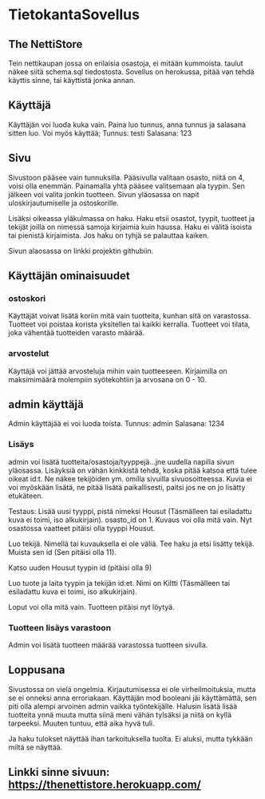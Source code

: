 # TietokantaSovellus

## The NettiStore

Tein nettikaupan jossa on erilaisia osastoja, ei mitään kummoista.
taulut näkee siitä schema.sql tiedostosta. Sovellus on herokussa, pitää van tehdä käyttis sinne, tai käyttistä jonka annan.

## Käyttäjä

Käyttäjän voi luoda kuka vain. Paina luo tunnus, anna tunnus ja salasana sitten luo.
Voi myös käyttää; 
Tunnus: testi 
Salasana: 123

## Sivu

Sivustoon pääsee vain tunnuksilla. Pääsivulla valitaan osasto, niitä on 4, voisi olla enemmän.
Painamalla yhtä pääsee valitsemaan ala tyypin. Sen jälkeen voi valita jonkin tuotteen.
Sivun yläosassa on napit uloskirjautumiselle ja ostoskorille. 

Lisäksi oikeassa yläkulmassa on haku.
Haku etsii osastot, tyypit, tuotteet ja tekijät joilla on nimessä samoja kirjaimia kuin haussa.
Haku ei välitä isoista tai pienistä kirjaimista.
Jos haku on tyhjä se palauttaa kaiken.

Sivun alaosassa on linkki projektin githubiin.

## Käyttäjän ominaisuudet

### ostoskori

Käyttäjät voivat lisätä koriin mitä vain tuotteita, kunhan sitä on varastossa.
Tuotteet voi poistaa korista yksitellen tai kaikki kerralla.
Tuotteet voi tilata, joka vähentää tuotteiden varasto määrää.

### arvostelut

Käyttäjä voi jättää arvosteluja mihin vain tuotteeseen. Kirjaimilla on maksimimäärä molempiin syötekohtiin ja arvosana on 0 - 10.

## admin käyttäjä

Admin käyttäjää ei voi luoda toista.
Tunnus: admin
Salasana: 1234

### Lisäys

admin voi lisätä tuotteita/osastoja/tyyppejä...jne uudella napilla sivun yläosassa. Lisäyksiä on vähän kinkkistä tehdä, koska pitää katsoa että tulee oikeat id:t. Ne näkee tekijöiden ym. omilla sivuilla sivuosoitteessa. Kuvia ei voi myöskään lisätä, ne pitää lisätä paikallisesti, paitsi jos ne on jo lisätty etukäteen.

Testaus: 
Lisää uusi tyyppi, pistä nimeksi Housut (Täsmälleen tai esiladattu kuva ei toimi, iso alkukirjain). osasto_id on 1. Kuvaus voi olla mitä vain. Nyt osastossa vaatteet pitäisi olla tyyppi Housut.

Luo tekijä. Nimellä tai kuvauksella ei ole väliä.
Tee haku ja etsi lisätty tekijä. Muista sen id (Sen pitäisi olla 11).

Katso uuden Housut tyypin id (pitäisi olla 9)

Luo tuote ja laita tyypin ja tekijän id:et.
Nimi on Kiltti (Täsmälleen tai esiladattu kuva ei toimi, iso alkukirjain).

Loput voi olla mitä vain.
Tuotteen pitäisi nyt löytyä.

### Tuotteen lisäys varastoon

Admin voi lisätä tuotteen määrää varastossa tuotteen sivulla.

## Loppusana

Sivustossa on vielä ongelmia. Kirjautumisessa ei ole virheilmoituksia, mutta se ei onneksi anna erroriakaan.
Käyttäjän mod booleani jäi käyttämättä, sen piti olla alempi arvoinen admin vaikka työntekijälle.
Halusin lisätä lisää tuotteita ynnä muuta mutta siinä meni vähän tylsäksi ja niitä on kyllä tarpeeksi.
Muuten tuntuu, että aika hyvä tuli.

Ja haku tulokset näyttää ihan tarkoituksella tuolta. Ei aluksi, mutta tykkään miltä se näyttää.

## Linkki sinne sivuun: https://thenettistore.herokuapp.com/